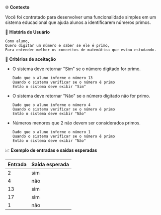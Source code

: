 🌐 **Contexto**


Você foi contratado para desenvolver uma funcionalidade simples em um sistema educacional que ajuda alunos a identificarem números primos.


📅 **História de Usuário**

   ```
   Como aluno,
   Quero digitar um número e saber se ele é primo,
   Para entender melhor os conceitos de matemática que estou estudando.
   ```

📄 **Critérios de aceitação**


- O sistema deve retornar "Sim" se o número digitado for primo.
   ```
   Dado que o aluno informe o número 13
   Quando o sistema verificar se o número é primo
   Então o sistema deve exibir "Sim"
  ```


- O sistema deve retornar "Não" se o número digitado não for primo.
 
   ```
   Dado que o aluno informe o número 4
   Quando o sistema verificar se o número é primo
   Então o sistema deve exibir "Não"
   ```

- Números menores que 2 não devem ser considerados primos.
 
   ```
   Dado que o aluno informe o número 1
   Quando o sistema verificar se o número é primo
   Então o sistema deve exibir "Não"
   ```

📈 **Exemplo de entradas e saídas esperadas**


| Entrada | Saída esperada |
|---------|----------------|
| 2       | sim            |
| 4       | não            |
| 13      | sim            |
| 17      | sim            |
| 1       | não            |
